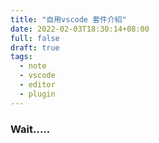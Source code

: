 ```yaml
---
title: "自用vscode 套件介紹"
date: 2022-02-03T18:30:14+08:00
full: false
draft: true
tags: 
  - note
  - vscode
  - editor
  - plugin
---
```


### Wait.....
